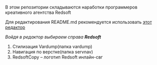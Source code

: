 В этом репозитории складываются наработки программеров креативного агентства Redsoft

Для редактирования README.md рекомендуется использовать [этот редактор](http://prose.io/) 

_Войдя в редактор выбираем справа **Redsoft**_

1. Стилизация Vardump(папка vardump)
2. Навигация по верстке(папка servnav)
3. RedsoftCopy – логотип  Redsoft инлайн-свг